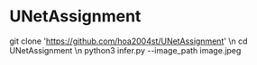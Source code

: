 # UNetAssignment
git clone 'https://github.com/hoa2004st/UNetAssignment' \n
cd UNetAssignment \n
python3 infer.py --image_path image.jpeg
